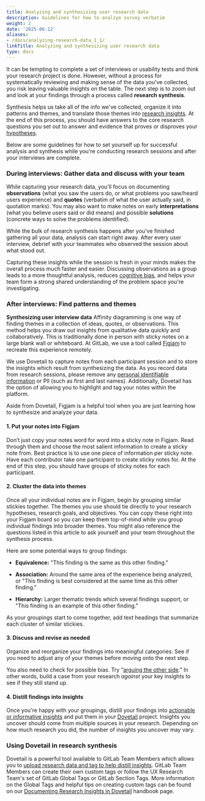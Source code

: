```yaml
---
title: Analyzing and synthesizing user research data
description: Guidelines for how to analzye survey verbatim
weight: 2
date: '2025-06-12'
aliases:
- /docs/analyzing-research-data_1_1/
linkTitle: Analyzing and synthesizing user research data
type: docs
---
```


It can be tempting to complete a set of interviews or usability tests and think your research project is done. However, without a process for systematically reviewing and making sense of the data you've collected, you risk leaving valuable insights on the table. The next step is to zoom out and look at your findings through a process called **research synthesis**.

Synthesis helps us take all of the info we've collected, organize it into patterns and themes, and translate those themes into [research insights](/handbook/product/ux/ux-research/research-insights/). At the end of this process, you should have answers to the core research questions you set out to answer and evidence that proves or disproves your [hypotheses](/handbook/product/ux/ux-research/defining-goals-objectives-and-hypotheses/).

Below are some guidelines for how to set yourself up for successful analysis and synthesis while you're conducting research sessions and after your interviews are complete.

### During interviews: Gather data and discuss with your team

While capturing your research data, you'll focus on documenting **observations** (what you saw the users do, or what problems you saw/heard users experience) and **quotes** (verbatim of what the user actually said, in quotation marks). You may also want to make notes on early **interpretations** (what you believe users said or did means) and possible **solutions** (concrete ways to solve the problems identified).

While the bulk of research synthesis happens after you've finished gathering all your data, analysis can start right away. After every user interview, debrief with your teammates who observed the session about what stood out.

Capturing these insights while the session is fresh in your minds makes the overall process much faster and easier. Discussing observations as a group leads to a more thoughtful analysis, reduces [cognitive bias](https://medium.com/better-humans/cognitive-bias-cheat-sheet-55a472476b18), and helps your team form a strong shared understanding of the problem space you're investigating.

### After interviews: Find patterns and themes

**Synthesizing user interview data**
Affinity diagramming is one way of finding themes in a collection of ideas, quotes, or observations. This method helps you draw out insights from qualitative data quickly and collaboratively. This is traditionally done in person with sticky notes on a large blank wall or whiteboard. At GitLab, we use a tool called [Figjam](https://www.figma.com/figjam/online-whiteboard/) to recreate this experience remotely.

We use Dovetail to capture notes from each participant session and to store the insights which result from synthesizing the data. As you record data from research sessions, please remove any [personal identifiable information](/handbook/support/workflows/pii_removal_requests/#overview) or PII (such as first and last names). Additionally, Dovetail has the option of allowing you to highlight and tag your notes within the platform.

Aside from Dovetail, Figjam is a helpful tool when you are just learning how to synthesize and analyze your data.

#### 1. Put your notes into Figjam

Don’t just copy your notes word for word into a sticky note in Figjam. Read through them and choose the most salient information to create a sticky note from. Best practice is to use one piece of information per sticky note. Have each contributor take one participant to create sticky notes for. At the end of this step, you should have groups of sticky notes for each participant.

#### 2. Cluster the data into themes

Once all your individual notes are in Figjam, begin by grouping similar stickies together. The themes you use should tie directly to your research hypotheses, research goals, and objectives. You can copy these right into your Figjam board so you can keep them top-of-mind while you group individual findings into broader themes. You might also reference the questions listed in this article to ask yourself and your team throughout the synthesis process.

Here are some potential ways to group findings:

- **Equivalence:** "This finding is the same as this other finding."

- **Association:** Around the same area of the experience being analyzed, or "This finding is best considered at the same time as this other finding."

- **Hierarchy:** Larger thematic trends which several findings support, or "This finding is an example of this other finding."

As your groupings start to come together, add text headings that summarize each cluster of similar stickies.

#### 3. Discuss and revise as needed

Organize and reorganize your findings into meaningful categories. See if you need to adjust any of your themes before moving onto the next step.

You also need to check for possible bias. Try “[arguing the other side](https://uxdesign.cc/how-to-look-at-evidence-and-not-translate-it-into-your-own-agenda-9860171b7ba9).” In other words, build a case from your research *against* your key insights to see if they still stand up.

#### 4. Distill findings into insights

Once you're happy with your groupings, distill your findings into [actionable or informative insights](/handbook/product/ux/ux-research/research-insights/) and put them in your [Dovetail](/handbook/product/ux/dovetail/#getting-started-with-dovetail) project. Insights you uncover should come from multiple sources in your research. Depending on how much research you did, the number of insights you uncover may vary.

### Using Dovetail in research synthesis

Dovetail is a powerful tool available to GitLab Team Members which allows you to [upload research data and tag to help distill insights](/handbook/product/ux/dovetail/#the-ux-research-teams-guide-to-documenting-insights-in-dovetail). GitLab Team Members can create their own custom tags or follow the UX Research Team's set of GitLab Global Tags or GitLab Section Tags. More information on the Global Tags and helpful tips on creating custom tags can be found on our [Documenting Research Insights in Dovetail](/handbook/product/ux/dovetail/#tagging-data-in-dovetail) handbook page.
